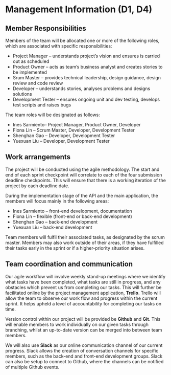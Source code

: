 # Management Information (D1, D4)

## Member	Responsibilities

Members of the team will be allocated one or more of the following roles, which are associated with specific responsibilities:
*	Project Manager – understands project’s vision and ensures is carried out as scheduled
*	Product Owner – acts as team’s business analyst and creates stories to be implemented
*	Srum Master – provides technical leadership, design guidance, design review and code review
*	Developer – understands stories, analyses problems and designs solutions
*	Development Tester – ensures ongoing unit and dev testing, develops test scripts and raises bugs

The team roles will be designated as follows:
*	Ines Sarmiento– Project Manager, Product Owner, Developer
*	Fiona Lin – Scrum Master, Developer, Development Tester
*	Shenghan Gao – Developer, Development Tester
*	Yuexuan Liu – Developer, Development Tester

## Work	arrangements

The project will be conducted using the agile methodology. The start and end of each sprint checkpoint will correlate to each of the four submission deadline checkpoints. This will ensure that there is a working iteration of the project by each deadline date.

During the implementation stage of the API and the main application, the members will focus mainly in the following areas:
*	Ines Sarmiento – front-end development, documentation
*	Fiona Lin – flexible (front-end or back-end development)
*	Shenghan Gao – back-end development
*	Yuexuan Liu – back-end development

Team members will fulfil their associated tasks, as designated by the scrum master. Members may also work outside of their areas, if they have fulfilled their tasks early in the sprint or if a higher-priority situation arises.


## Team coordination and communication

Our agile workflow will involve weekly stand-up meetings where we identify what tasks have been completed, what tasks are still in progress, and any obstacles which prevent us from completing our tasks. This will further be facilitated online by the project management application, **Trello**. Trello will allow the team to observe our work flow and progress within the current sprint. It helps upheld a level of accountability for completing our tasks on time.

Version control within our project will be provided be **Github** and **Git**. This will enable members to work individually on our given tasks through branching, whilst an up-to-date version can be merged into between team members.

We will also use **Slack** as our online communication channel of our current progress. Slack allows the creation of conversation channels for specific members, such as the back-end and front-end development groups. Slack can also be setup to connect to Github, where the channels can be notified of multiple Github events.
